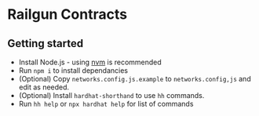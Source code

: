 # Railgun Contracts

## Getting started
- Install Node.js - using [nvm](https://github.com/nvm-sh/nvm) is recommended
- Run `npm i` to install dependancies
- (Optional) Copy `networks.config.js.example` to `networks.config,js` and edit as needed.
- (Optional) Install `hardhat-shorthand` to use `hh` commands.
- Run `hh help` or `npx hardhat help` for list of commands
